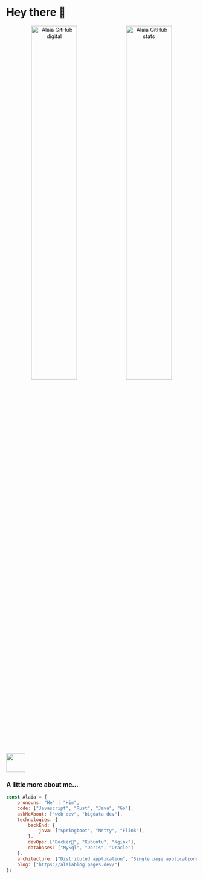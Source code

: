# Hey there :wave:
<p align="center">
  <img src="https://stats.justsong.cn/api/github?username=HeyAlaia" alt="Alaia GitHub digital" width="49%" />
  <img src="https://stats.justsong.cn/api/leetcode/?username=focus-37&theme=light" alt="Alaia GitHub stats" width="49%" />
</p>

<img src="https://media.giphy.com/media/VgCDAzcKvsR6OM0uWg/giphy.gif" width="50"> 

### A little more about me...  

```javascript
const Alaia = {
    pronouns: "He" | "Him",
    code: ["Javascript", "Rust", "Java", "Go"],
    askMeAbout: ["web dev", "bigdata dev"],
    technologies: {
        backEnd: {
            java: ["Springboot", "Netty", "Flink"],
        },
        devOps: ["Docker🐳", "Kubuntu", "Nginx"],
        databases: ["MySql", "Doris", "Oracle"]
    },
    architecture: ["Distributed application", "Single page applications"],
    blog: ["https://alaiablog.pages.dev/"]
};
```
